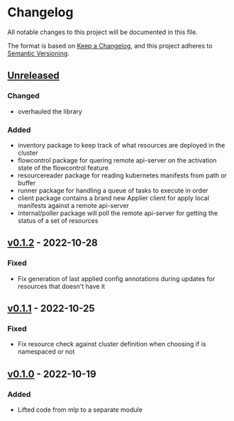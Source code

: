# Changelog

All notable changes to this project will be documented in this file.

The format is based on [Keep a Changelog](https://keepachangelog.com/en/1.1.0/),
and this project adheres to [Semantic Versioning](https://semver.org/spec/v2.0.0.html).

## [Unreleased]

### Changed

- overhauled the library

### Added

- inventory package to keep track of what resources are deployed in the cluster
- flowcontrol package for quering remote api-server on the activation state of the flowcontrol feature
- resourcereader package for reading kubernetes manifests from path or buffer
- runner package for handling a queue of tasks to execute in order
- client package contains a brand new Applier client for apply local manifests against a remote api-server
- internal/poller package will poll the remote api-server for getting the status of a set of resources

## [v0.1.2] - 2022-10-28

### Fixed

- Fix generation of last applied config annotations during updates for resources that doesn't have it

## [v0.1.1] - 2022-10-25

### Fixed

- Fix resource check against cluster definition when choosing if is namespaced or not

## [v0.1.0] - 2022-10-19

### Added

- Lifted code from mlp to a separate module

[Unreleased]: https://github.com/mia-platform/jpl/compare/v0.1.2...HEAD
[v0.1.2]: https://github.com/mia-platform/jpl/compare/v0.1.1...v0.1.2
[v0.1.1]: https://github.com/mia-platform/jpl/compare/v0.1.0...v0.1.1
[v0.1.0]: https://github.com/mia-platform/jpl/releases/tag/v0.1.0
